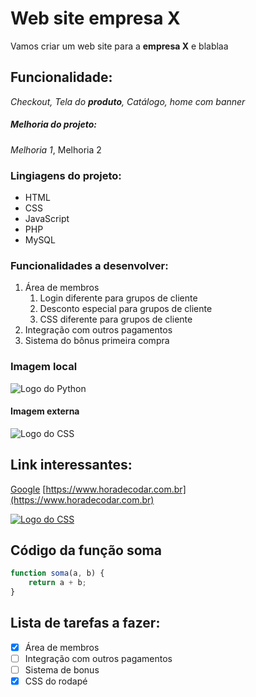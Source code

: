 # Web site empresa X

Vamos criar um web site para a **empresa X** e blablaa


## Funcionalidade: 

_Checkout, Tela do **produto**, *Catálogo*, home com banner_


##### Melhoria do projeto:

_Melhoria 1_, Melhoria 2

### Lingiagens do projeto:

* HTML
* CSS
* JavaScript
* PHP
* MySQL

### Funcionalidades a desenvolver:

1. Área de membros
    1. Login diferente para grupos de cliente
    2. Desconto especial para grupos de cliente
    3. CSS diferente para grupos de cliente
2. Integração com outros pagamentos
3. Sistema do bônus primeira compra


### Imagem local

![Logo do Python](img/python.png)


#### Imagem externa

![Logo do CSS](https://upload.wikimedia.org/wikipedia/commons/thumb/d/d5/CSS3_logo_and_wordmark.svg/1452px-CSS3_logo_and_wordmark.svg.png)

## Link interessantes:

[Google](https://google.com)
[https://www.horadecodar.com.br](https://www.horadecodar.com.br)


[![Logo do CSS](https://upload.wikimedia.org/wikipedia/commons/thumb/d/d5/CSS3_logo_and_wordmark.svg/1452px-CSS3_logo_and_wordmark.svg.png)](ttps://google.com)

## Código da função soma

```javascript
function soma(a, b) {
    return a + b;
}
```


## Lista de tarefas a fazer:

- [x] Área de membros
- [ ] Integração com outros pagamentos
- [ ] Sistema de bonus
- [X] CSS do rodapé